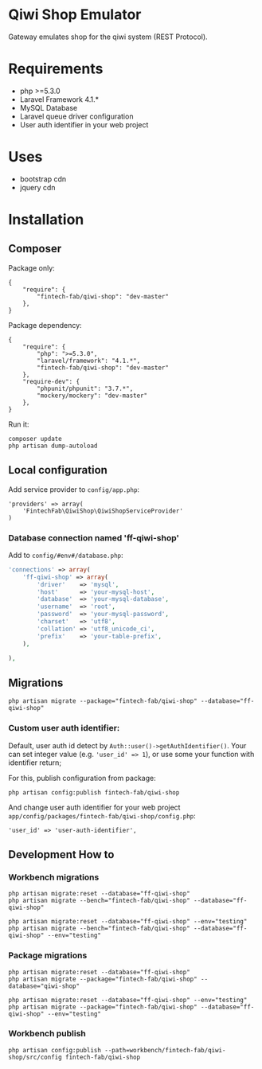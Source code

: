 Qiwi Shop Emulator
=========

Gateway emulates shop for the qiwi system (REST Protocol).

# Requirements

- php >=5.3.0
- Laravel Framework 4.1.*
- MySQL Database
- Laravel queue driver configuration
- User auth identifier in your web project

# Uses

- bootstrap cdn
- jquery cdn

# Installation

## Composer

Package only:

    {
        "require": {
            "fintech-fab/qiwi-shop": "dev-master"
        },
    }

Package dependency:

    {
        "require": {
	        "php": ">=5.3.0",
	        "laravel/framework": "4.1.*",
            "fintech-fab/qiwi-shop": "dev-master"
        },
	    "require-dev": {
		    "phpunit/phpunit": "3.7.*",
		    "mockery/mockery": "dev-master"
	    },
    }

Run it:

	composer update
	php artisan dump-autoload

## Local configuration

Add service provider to `config/app.php`:

	'providers' => array(
		'FintechFab\QiwiShop\QiwiShopServiceProvider'
	)

### Database connection named 'ff-qiwi-shop'

Add to `config/#env#/database.php`:

```PHP
'connections' => array(
	'ff-qiwi-shop' => array(
		'driver'    => 'mysql',
		'host'      => 'your-mysql-host',
		'database'  => 'your-mysql-database',
		'username'  => 'root',
		'password'  => 'your-mysql-password',
		'charset'   => 'utf8',
		'collation' => 'utf8_unicode_ci',
		'prefix'    => 'your-table-prefix',
	),

),
```

## Migrations

	php artisan migrate --package="fintech-fab/qiwi-shop" --database="ff-qiwi-shop"

### Custom user auth identifier:

Default, user auth id detect by `Auth::user()->getAuthIdentifier()`.
Your can set integer value (e.g. `'user_id' => 1`), or use some your function with identifier return;

For this, publish configuration from package:

	php artisan config:publish fintech-fab/qiwi-shop

And change user auth identifier for your web project `app/config/packages/fintech-fab/qiwi-shop/config.php`:

	'user_id' => 'user-auth-identifier',

## Development How to

### Workbench migrations

	php artisan migrate:reset --database="ff-qiwi-shop"
	php artisan migrate --bench="fintech-fab/qiwi-shop" --database="ff-qiwi-shop"

	php artisan migrate:reset --database="ff-qiwi-shop" --env="testing"
	php artisan migrate --bench="fintech-fab/qiwi-shop" --database="ff-qiwi-shop" --env="testing"

### Package migrations

	php artisan migrate:reset --database="ff-qiwi-shop"
	php artisan migrate --package="fintech-fab/qiwi-shop" --database="qiwi-shop"

	php artisan migrate:reset --database="ff-qiwi-shop" --env="testing"
	php artisan migrate --package="fintech-fab/qiwi-shop" --database="ff-qiwi-shop" --env="testing"

### Workbench publish

	php artisan config:publish --path=workbench/fintech-fab/qiwi-shop/src/config fintech-fab/qiwi-shop


